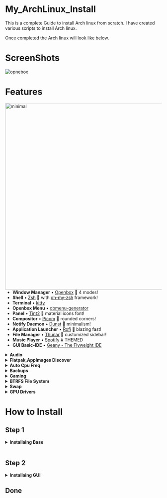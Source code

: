 # My_ArchLinux_Install

This is a complete Guide to install Arch linux from scratch.
I have created various scripts to install Arch linux.

Once completed the Arch linux will look like below.

# ScreenShots

![opnebox](https://user-images.githubusercontent.com/23277835/161943850-7bb9e00c-730a-4477-b0a2-81ba1d226383.gif)

# Features

<a>
  <img src="https://user-images.githubusercontent.com/23277835/161968394-18549645-07da-4476-b0ea-b2149ea70943.jpg" alt="minimal" align="right" width="600px"/>
</a>

- **Window Manager** • [Openbox](https://www.youtube.com/watch?v=r5HzpWK7SBY) :art: 4 modes!
- **Shell** • [Zsh](https://www.zsh.org) :shell: with [oh-my-zsh](https://github.com/ohmyzsh/ohmyzsh) framework!
- **Terminal** • [kitty](https://github.com/kovidgoyal/kitty)
- **Openbox Menu** • [obmenu-generator](https://github.com/trizen/obmenu-generator)
- **Panel** • [Tint2](https://gitlab.com/o9000/tint2) :shaved_ice: material icons font!
- **Compositor** • [Picom](https://github.com/yshui/picom) :doughnut: rounded corners!
- **Notify Daemon** • [Dunst](https://github.com/dunst-project/dunst) :leaves: minimalism!
- **Application Launcher** • [Rofi](https://github.com/adi1090x/rofi) :rocket: blazing fast!
- **File Manager** • [Thunar](https://github.com/xfce-mirror/thunar) :bookmark: customized sidebar!
- **Music Player** • [Spotify](https://github.com/owl4ce/spicetify-themes/tree/new/Dribbblish#eyecandy) # THEMED
- **GUI Basic-IDE** • [Geany - The Flyweight IDE](https://www.geany.org)

<details>
  <summary><strong>Audio</strong></summary>
  - Currently the script uses pulse audio. Pipewire will be implemented in the near future.
  - Pulse effects are also installe as a flatpak for cusotmization
  - Spotify is used as the default Music player
  
</details>

<details>
  <summary><strong>Flatpak,AppImages Discover</strong></summary>
  - This supports flatpak, App images for non essential packages(Packages that do not break the install)  and Discover is used to manage the faltpaks.
  
</details>

<details>
  <summary><strong>Auto Cpu Freq</strong></summary>
  - This is enabled by default and can be changed later
  
</details>

<details>
  <summary><strong>Backups</strong></summary>
  - Timeshift backups are enabled by default and accesible from grub
  - snapper is also installed but not configured. can be used if you so choose.
  
</details>

<details>
  <summary><strong>Gaming</strong></summary>
  - Preinstalled steam,lutris and mangohud
  
</details>

<details>
  <summary><strong>BTRFS File System</strong></summary>

- **Features:** - BTRFS File system allows for live snapshots. [Learn More](https://github.com/kud04rk/ArchBaseInstall/blob/main/My_BTRFS.md) - It takes up less storage for those snapshots than ext4 - These snapshots can be booted from grub in case of errors.
  </details>
  <details>
    <summary><strong>Swap</strong></summary>

  - A swap partition is created based on the requirement.

### Why no swap file?

- Swap partition is created rather than swap files becasue BTRFS does not play well with swap files and throws permission denied errors.

</details>

<details>
  <summary><strong>GPU Drivers</strong></summary>
  The script auto detects the graphics card and installs drivers.
  
  I have tested the code with Nvidia and Intel drivers .

AMD i have not tested but confident it would work.

## Systems with intel integrated and AMD/Nvidia graphics

If the system has both intel integrated and a graphics card then both the drivers will be installed.

  </details>

# How to Install

## Step 1

<details>
  <summary><strong>Installaing Base</strong></summary>
  Go to https://github.com/kud04rk/ArchBaseInstall
 to install the Arch linux base.

# ArchBase Install Script

This is a simple Arch install script with only one command to run and a few questions to ans.

This script is made with minimal install in mind. Less bloat.

After the script completes the neofetch results in just 130 mb of ram usage.

This script is made for imtermediate users.

To install a Desktop environment Please visit
https://github.com/kud04rk/OpenboxInstall.git.

# Features

<details>
  <summary><strong>Ranking mirros</strong></summary>
  Arch linux has many mirrors and ranking these is important. The script selects 6 mirrors based on the speed of the mirrors.
</details>
<details>
  <summary><strong>BTRFS File System</strong></summary>

- **Features:** - BTRFS File system allows for live snapshots. [Learn More](https://github.com/kud04rk/ArchBaseInstall/blob/main/My_BTRFS.md) - It takes up less storage for those snapshots than ext4 - These snapshots can be booted from grub in case of errors.
  </details>
  <details>
    <summary><strong>Swap</strong></summary>

  - A swap partition is created based on the requirement.

### Why no swap file?

- Swap partition is created rather than swap files becasue BTRFS does not play well with swap files and throws permission denied errors.

</details>

<details>
  <summary><strong>GPU Drivers</strong></summary>
  The script auto detects the graphics card and installs drivers.
  
  I have tested the code with Nvidia and Intel drivers .

AMD i have not tested but confident it would work.

## Systems with intel integrated and AMD/Nvidia graphics

If the system has both intel integrated and a graphics card then both the drivers will be installed.

# Note:

If there is no mux switch in the laptop to switch the graphics then this will cause problems during boot up and needs to figured out manually by setting the display to boot from intel graphics and not nvidia or amd graphics card.

  </details>

  <details>
  <summary><strong>Microcode</strong></summary>
  Intel and amd microcode will be installed automatically
  </details>

<details>
  <summary><strong>Bootloader</strong></summary>
  the script installs grub boot loader by default and systemd boot loader caused me problems with graphics and btrfs.
  </details>
</br>

# How to use

### Download the latest arch linux iso file and boot from it.

```
https://archlinux.org/download/
```

### After boot run

```
pacman -Sy
pacman -S git
```

### Clone the repository from the git

```
git clone https://github.com/kud04rk/ArchBaseInstall.git
```

### Chnage the working directory into the folder

Check if the scripts have permissions to run. if not use chmod to give permissions.

# Note

If you are not from india you have to modify the script to set keybord and time to your location. Modify this part of the script in 2_setup.sh

```
line number 36 to 44 in 2_setup.sh
```

### Run the script crusedo.sh

```
./crusedo.sh
```

## Answer few quesitons about the install and done.

### Install the desktop envronment of your choice.

### My **recommendations** are the end.

</br></br>

# NOTE:

SYSTEMD BOOT DOESNT WORK.AMD GPU NOT TESTED
Tested With only integrated gpu and nvidia gpu.

This script is used to install the base package of the linux system with btrfs file system.

CHANGE THE LANGUGE AND LOCALES BEFORE USING THE SCRIPT

After the install of the script you can continue with the installation of desktop environment or window manager.

# Want to install Arch linux manually ?

Here is my guide https://github.com/kud04rk/ArchBaseInstall/blob/main/Manual%20install.txt

## Struck somewhere.. here are a few fixes ..

https://github.com/kud04rk/ArchBaseInstall/blob/main/ArchInstall_Errors_Fixes.txt

# Credits

Chris titus tech

```
https://github.com/ChrisTitusTech/ArchTitus.git
```

# Install The below desktop enviroment if you please.

I have a Open Box script to install the GUI.

# Preview

![5_6188198762796549223](https://user-images.githubusercontent.com/23277835/159973528-02b36055-c773-4690-a218-1f4df88c753f.png)

# Credits for dotfiles and pictures

Harry

```
https://github.com/owl4ce
```

## To use a desktop environment use the script in the below link.

```
https://github.com/kud04rk/KdeInstall.git
```

</details>

</br>

## Step 2

<details>
  <summary><strong>Installaing GUI</strong></summary>
  This includes GUI window manager login manager etc.

### TO install the GUI visit https://github.com/kud04rk/OpenboxInstall

# OpenboxInstall

This is a simple customizable script to install a new style of desktop enviroment rather your KDEs and Gnomes....

This is a complete desktop environment experince made from openbox.

This is to be installed after the base install of Arch linux.

Here is my repo to install the same.
https://github.com/kud04rk/ArchBaseInstall.git

The script uses these dot files:
https://github.com/kud04rk/Openbox_Dotfiles.git

# NOTE:

Most of the Dotfiles and scritps are from various sources and I have made my tweaks to enhance it to my preference.

I have creditted all the creators in the code and in this readme file.

# Features

<details>
  <summary><strong>Packages</strong></summary>
  - Please have a look at the Packages that are being istalled running the script. 
  - Almost all the packages are essential for the working of the environment.
  - Only remove the packages after install complete install.
    </details>

<details>
  <summary><strong>Audio</strong></summary>
  - Currently the script uses pulse audio. Pipewire will be implemented in the near future.
  - Pulse effects are also installe as a flatpak for cusotmization
  - Spotify is used as the default Music player
  
</details>

<details>
  <summary><strong>Flatpak,AppImages Discover</strong></summary>
  - This supports flatpak, App images for non essential packages(Packages that do not break the install)  and Discover is used to manage the faltpaks.
  
</details>

<details>
  <summary><strong>Auto Cpu Freq</strong></summary>
  - This is enabled by default and can be changed later
  
</details>

<details>
  <summary><strong>Backups</strong></summary>
  - Timeshift backups are enabled by default and accesible from grub
  - snapper is also installed but not configured. can be used if you so choose.
  
</details>

<details>
  <summary><strong>Gaming</strong></summary>
  - Preinstalled steam,lutris and mangohud
  
</details>

# Dotfiles

I am using my other git for the Dotfiles
https://github.com/kud04rk/Openbox_Dotfiles.git

### Here are a few highlights [Learn More](https://github.com/kud04rk/Openbox_Dotfiles.git)

### Please support the original creator [HERE](https://github.com/owl4ce/dotfiles.git)

- **Window Manager** • [Openbox](https://www.youtube.com/watch?v=r5HzpWK7SBY) :art: 4 modes!
- **Shell** • [Zsh](https://www.zsh.org) :shell: with [oh-my-zsh](https://github.com/ohmyzsh/ohmyzsh) framework!
- **Terminal** • [kitty](https://github.com/kovidgoyal/kitty)
- **Openbox Menu** • [obmenu-generator](https://github.com/trizen/obmenu-generator)
- **Panel** • [Tint2](https://gitlab.com/o9000/tint2) :shaved_ice: material icons font!
- **Compositor** • [Picom](https://github.com/yshui/picom) :doughnut: rounded corners!
- **Notify Daemon** • [Dunst](https://github.com/dunst-project/dunst) :leaves: minimalism!
- **Application Launcher** • [Rofi](https://github.com/adi1090x/rofi) :rocket: blazing fast!
- **File Manager** • [Thunar](https://github.com/xfce-mirror/thunar) :bookmark: customized sidebar!
- **Music Player** • [Spotify](https://github.com/owl4ce/spicetify-themes/tree/new/Dribbblish#eyecandy) # THEMED
- **GUI Basic-IDE** • [Geany - The Flyweight IDE](https://www.geany.org)

## Screenshot

![opnebox](https://user-images.githubusercontent.com/23277835/161943850-7bb9e00c-730a-4477-b0a2-81ba1d226383.gif)

# How to install

## Prerequisites

Install the base system of arch from

https://github.com/kud04rk/ArchBaseInstall.git

## Minimum Requirements & Resource Usage

### My test System Specs

- CPU: Dual core intel i5 5300u
- Memory: 12gb ram
- SSD: 64gb.
- GPU: Integrated
- Display : 1920x1080(required)

### Minimum Requirements (My estimate)

- CPU: Dual Code intel i5 4th gen or above
- Memmory : 2gb (min)/ 4gb remommended
- SSD: 64 GB minimum(256 gb remommended)
- GPU: NA
- Display : 1376x768 or 1920x1080 required
- Dual monitor supported.

## Screenshot of resource usage

![2022-04-02-231741_1920x1080_scrot](https://user-images.githubusercontent.com/23277835/161954742-1d0c2298-8133-4b7c-b1e9-f612a59e568e.png)

## Steps to Install.

Clone the Git repo

```
git clone https://github.com/kud04rk/OpenboxInstall.git
```

Go into the downloaded folder and if not alredy done

```
chmod 777 openbox_install.sh enabling_services.sh
```

Run the openbox_install script

```
./openbox_install.sh
```

switch to root

```
sudo -s
./enabling_services.sh
```

switch back to user and run

```
exit
./theme_config.sh
```

# Known Problems

Webgreeter at the time of Writing this doc has a few probelms and not getting installed properly.

Visit the official git repo for support.(it will work after dependies are correctly istalled).

### My solution:

install it using yay once and also from git repo using git clone once. then it will work.

### SMB client:

Also does not work on the current version in AUR.
Look at my dependecy list to figure of which version works for smb client or any others.
https://github.com/kud04rk/Openbox_Dotfiles/blob/main/dependencies_versions.txt

# Credits:

This is hands down my favourite dot files package.
I have made only a few tweaks but most of the work belongs to.

HARRY: (https://github.com/owl4ce)

https://github.com/owl4ce/dotfiles.git

Chris titus tech:
This script is a tweaked version of his KDE install script.

</details>

## Done
